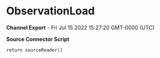 # ObservationLoad

__Channel Export__ - Fri Jul 15 2022 15:27:20 GMT-0000 (UTC)

__Source Connector Script__
```
return sourceReader()
```